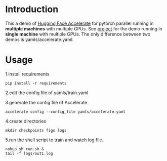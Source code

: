 # Introduction

This a demo of [Hugging Face Accelerate](https://huggingface.co/docs/accelerate/v0.18.0/en/index) for pytorch parallel running in **multiple machines** with multiple GPUs. See [project](https://github.com/zengbocheng/accelerate_parallel) for the demo running in **single machine** with multiple GPUs. The only difference between two demos is yamls/accelerate.yaml.

# Usage

1.install requirements
```shell script
pip install -r requirements
```

2.edit the config file of yamls/train.yaml

3.generate the config file of Accelerate
```shell script
accelerate config --config_file yamls/accelerate.yaml
```

4.create directories
```shell script
mkdir checkpoints figs logs
```

5.run the shell script to train and watch log file.
```shell script
nohup sh run.sh &
tail -f logs/out1.log
```